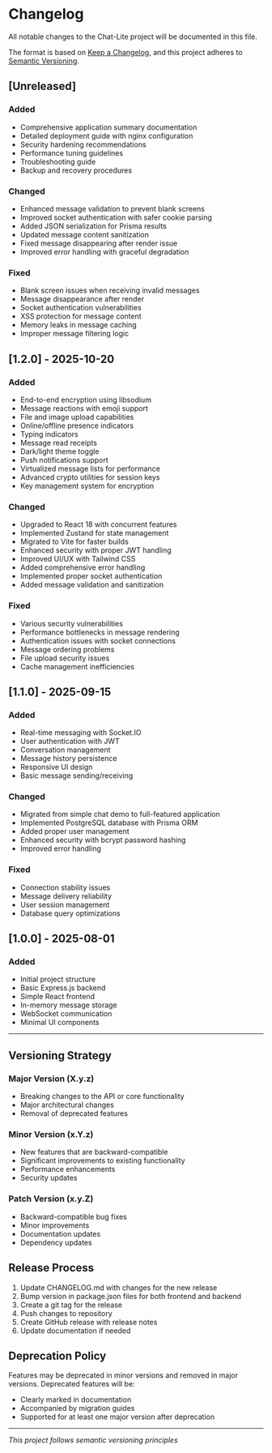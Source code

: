 # Changelog

All notable changes to the Chat-Lite project will be documented in this file.

The format is based on [Keep a Changelog](https://keepachangelog.com/en/1.0.0/),
and this project adheres to [Semantic Versioning](https://semver.org/spec/v2.0.0.html).

## [Unreleased]

### Added
- Comprehensive application summary documentation
- Detailed deployment guide with nginx configuration
- Security hardening recommendations
- Performance tuning guidelines
- Troubleshooting guide
- Backup and recovery procedures

### Changed
- Enhanced message validation to prevent blank screens
- Improved socket authentication with safer cookie parsing
- Added JSON serialization for Prisma results
- Updated message content sanitization
- Fixed message disappearing after render issue
- Improved error handling with graceful degradation

### Fixed
- Blank screen issues when receiving invalid messages
- Message disappearance after render
- Socket authentication vulnerabilities
- XSS protection for message content
- Memory leaks in message caching
- Improper message filtering logic

## [1.2.0] - 2025-10-20

### Added
- End-to-end encryption using libsodium
- Message reactions with emoji support
- File and image upload capabilities
- Online/offline presence indicators
- Typing indicators
- Message read receipts
- Dark/light theme toggle
- Push notifications support
- Virtualized message lists for performance
- Advanced crypto utilities for session keys
- Key management system for encryption

### Changed
- Upgraded to React 18 with concurrent features
- Implemented Zustand for state management
- Migrated to Vite for faster builds
- Enhanced security with proper JWT handling
- Improved UI/UX with Tailwind CSS
- Added comprehensive error handling
- Implemented proper socket authentication
- Added message validation and sanitization

### Fixed
- Various security vulnerabilities
- Performance bottlenecks in message rendering
- Authentication issues with socket connections
- Message ordering problems
- File upload security issues
- Cache management inefficiencies

## [1.1.0] - 2025-09-15

### Added
- Real-time messaging with Socket.IO
- User authentication with JWT
- Conversation management
- Message history persistence
- Responsive UI design
- Basic message sending/receiving

### Changed
- Migrated from simple chat demo to full-featured application
- Implemented PostgreSQL database with Prisma ORM
- Added proper user management
- Enhanced security with bcrypt password hashing
- Improved error handling

### Fixed
- Connection stability issues
- Message delivery reliability
- User session management
- Database query optimizations

## [1.0.0] - 2025-08-01

### Added
- Initial project structure
- Basic Express.js backend
- Simple React frontend
- In-memory message storage
- WebSocket communication
- Minimal UI components

---

## Versioning Strategy

### Major Version (X.y.z)
- Breaking changes to the API or core functionality
- Major architectural changes
- Removal of deprecated features

### Minor Version (x.Y.z)
- New features that are backward-compatible
- Significant improvements to existing functionality
- Performance enhancements
- Security updates

### Patch Version (x.y.Z)
- Backward-compatible bug fixes
- Minor improvements
- Documentation updates
- Dependency updates

## Release Process

1. Update CHANGELOG.md with changes for the new release
2. Bump version in package.json files for both frontend and backend
3. Create a git tag for the release
4. Push changes to repository
5. Create GitHub release with release notes
6. Update documentation if needed

## Deprecation Policy

Features may be deprecated in minor versions and removed in major versions. Deprecated features will be:
- Clearly marked in documentation
- Accompanied by migration guides
- Supported for at least one major version after deprecation

---

*This project follows semantic versioning principles*